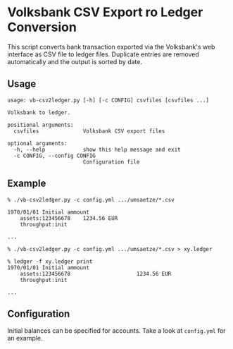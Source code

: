 Volksbank CSV Export ro Ledger Conversion
=========================================

This script converts bank transaction exported via the Volksbank's web
interface as CSV file to ledger files. Duplicate entries are removed
automatically and the output is sorted by date.

Usage
-----

```
usage: vb-csv2ledger.py [-h] [-c CONFIG] csvfiles [csvfiles ...]

Volksbank to ledger.

positional arguments:
  csvfiles              Volksbank CSV export files

optional arguments:
  -h, --help            show this help message and exit
  -c CONFIG, --config CONFIG
                        Configuration file
```

Example
-------

```
% ./vb-csv2ledger.py -c config.yml .../umsaetze/*.csv

1970/01/01 Initial ammount
    assets:123456678    1234.56 EUR
    throughput:init

...

% ./vb-csv2ledger.py -c config.yml .../umsaetze/*.csv > xy.ledger

% ledger -f xy.ledger print
1970/01/01 Initial ammount
    assets:123456678                     1234.56 EUR
    throughput:init

...
```

Configuration
-------------

Initial balances can be specified for accounts. Take a look at `config.yml` for
an example.
